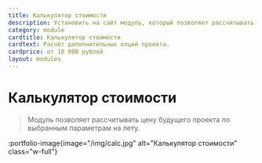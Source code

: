 ```yaml
---
title: Калькулятор стоимости
description: Установить на сайт модуль, который позволяет рассчитывать цену будущего проекта по выбранным параметрам на лету. 
category: module
cardtitle: Калькулятор стоимости
cardtext: Расчёт дополнительных опций проекта. 
cardprice: от 10 000 рублей
layout: modules 
---
```

# Калькулятор стоимости

>Модуль позволяет рассчитывать цену будущего проекта по выбранным параметрам на лету. 

:portfolio-image{image="/img/calc.jpg" alt="Калькулятор стоимости" class="w-full"}
